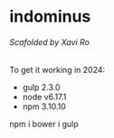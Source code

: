 # indominus
###### Scafolded by Xavi Ro

To get it working in 2024:

- gulp 2.3.0
- node v6.17.1
- npm 3.10.10

npm i
bower i
gulp